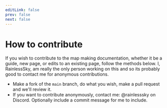 ```yaml
---
editLink: false
prev: false
next: false
---
```


# How to contribute
If you wish to contribute to the map making documentation, whether it be a guide, new page, or edits to an existing page, follow the methods below. I, RainlessSky, am really the only person working on this and so its probably good to contact me for anonymous contributions.

* Make a fork of the `main` branch, do what you wish, make a pull request and we'll review it.
* If you want to contribute anonymously, contact me: @rainlesssky on Discord. Optionally include a commit message for me to include.